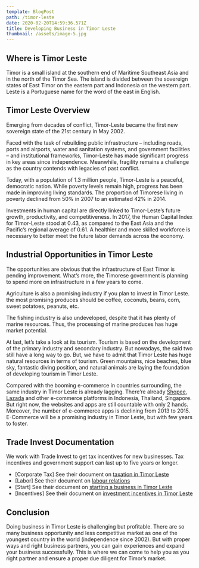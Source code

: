 ```yaml
---
template: BlogPost
path: /timor-leste
date: 2020-02-20T14:59:36.571Z
title: Developing Business in Timor Leste
thumbnail: /assets/image-5.jpg
---
```

## Where is Timor Leste

Timor is a small island at the southern end of Maritime Southeast Asia and in the north of the Timor Sea. The island is divided between the sovereign states of East Timor on the eastern part and Indonesia on the western part. Leste is a Portuguese name for the word of the east in English.

## Timor Leste  Overview

Emerging from decades of conflict, Timor-Leste became the first new sovereign state of the 21st century in May 2002.

Faced with the task of rebuilding public infrastructure – including roads, ports and airports, water and sanitation systems, and government facilities – and institutional frameworks, Timor-Leste has made significant progress in key areas since independence. Meanwhile, fragility remains a challenge as the country contends with legacies of past conflict.

Today, with a population of 1.3 million people, Timor-Leste is a peaceful, democratic nation. While poverty levels remain high, progress has been made in improving living standards. The proportion of Timorese living in poverty declined from 50% in 2007 to an estimated 42% in 2014.

Investments in human capital are directly linked to Timor-Leste’s future growth, productivity, and competitiveness. In 2017, the Human Capital Index for Timor-Leste stood at 0.43, as compared to the East Asia and the Pacific’s regional average of 0.61. A healthier and more skilled workforce is necessary to better meet the future labor demands across the economy.

## **Industrial Opportunities in Timor Leste**

The opportunities are obvious that the infrastructure of East Timor is pending improvement. What’s more, the Timorese government is planning to spend more on infrastructure in a few years to come.

Agriculture is also a promising industry if you plan to invest in Timor Leste. the most promising produces should be coffee, coconuts, beans, corn, sweet potatoes, peanuts, etc.

The fishing industry is also undeveloped, despite that it has plenty of marine resources. Thus, the processing of marine produces has huge market potential.

At last, let’s take a look at its tourism. Tourism is based on the development of the primary industry and secondary industry. But nowadays, the said two still have a long way to go. But, we have to admit that Timor Leste has huge natural resources in terms of tourism. Green mountains, nice beaches, blue sky, fantastic diving position, and natural animals are laying the foundation of developing tourism in Timor Leste.

Compared with the booming e-commerce in countries surrounding, the same industry in Timor Leste is already lagging. There’re already [Shopee](https://www.shopee.com/), [Lazada](http://www.lazada.com/) and other e-commerce platforms in Indonesia, Thailand, Singapore. But right now, the websites and apps are still countable with only 2 hands. Moreover, the number of e-commerce apps is declining from 2013 to 2015. E-Commerce will be a promising industry in Timor Leste, but with few years to foster.

## Trade Invest Documentation

We work with Trade Invest to get tax incentives for new businesses.  Tax incentives and government support can last up to five years or longer.

* \[Corporate Tax] See their document on [taxation in Timor Leste](https://drive.google.com/file/d/19OgdJzo6WJHXRw40FyE6kNyVIYIyR3oC/view?usp=sharing)
* \[Labor] See their document on [](https://drive.google.com/file/d/19OgdJzo6WJHXRw40FyE6kNyVIYIyR3oC/view?usp=sharing)[labour relations](https://drive.google.com/file/d/1BNAKu5-NVndX4-xAfmJWQ0zEL1GsY_oh/view?usp=sharing)
* \[Start] See their document on [starting a business in Timor Leste](https://drive.google.com/file/d/1Zf6OkRbz9YM10-5f_bZJhKkIIe-I-qdc/view?usp=sharing)
* \[Incentives] See their document on [investment incentives in Timor Leste](https://drive.google.com/file/d/1NcEC2N6lEOOXfgzhJaO_4JVkvOcBiZuG/view?usp=sharing)

## **Conclusion**

Doing business in Timor Leste is challenging but profitable. There are so many business opportunity and less competitive market as one of the youngest country in the world (independence since 2002). But with proper ways and right business partners, you can gain experiences and expand your business successfully. This is where we can come to help you as you right partner and ensure a proper due diligent for Timor’s market.
